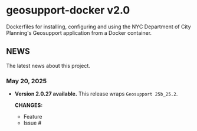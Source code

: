 # geosupport-docker v2.0

Dockerfiles for installing, configuring and using the NYC Department of City Planning's Geosupport application from a Docker container.

## NEWS

The latest news about this project.

### May 20, 2025

* **Version 2.0.27 available.** This release wraps `Geosupport 25b_25.2`.

  **CHANGES:**

  * Feature
  * Issue #
